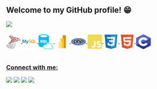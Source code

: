## Welcome to my GitHub profile! 😁

 <div>
   <a href="https://github.com/Gabriel-Troni">
   <img height="180em" src="https://github-readme-stats.vercel.app/api/top-langs/?username=Gabriel-Troni&layout=compact&langs_count=6&theme=tokyonight"/>

</div>
<div style="display: inline_block"><br>
  <img align="center" alt="SQL Server" height="40px" width="40px" src="./assets/sqlServer.png">
  <img align="center" alt="mySQL" height="40px" width="40px" src="./assets/mySQL.png">
  <img align="center" alt="SQL" height="40px" width="40px" src="./assets/sql.webp">
  <img align="center" alt="power BI" height="40px" width="40px" src="./assets/powerBI.png">
  <img align="center" alt="PHP" height="20" width="40" src="./assets/php.png">
  <img align="center" alt="Js" height="40px" width="40px" src="./assets/js.svg">
  <img align="center" alt="CSS" height="40px" width="40px" src="./assets/css.svg">
  <img align="center" alt="HTML" height="40px" width="40px" src="./assets/html.svg">
  <img align="center" alt="C" height="40px" width="40px" src="./assets/c.png">
  <!-- <img align="center" alt="Docker" height="25" width="35" src="./assets/docker.png"> -->
  <!-- <img align="center" alt="Git" height="40px" width="40px" src="./assets/git.png"> -->
</div>
 
 <br>
 
  ### Connect with me:
 
<div>
  <a href = "mailto:troni.gabriel.10@gmail.com" target = "_blank"><img src="https://img.shields.io/badge/-Gmail-%23333?style=for-the-badge&logo=gmail&logoColor=white" target="_blank"></a>
  <a href="https://www.linkedin.com/in/gabriel-troni/" target="_blank"><img src="https://img.shields.io/badge/-LinkedIn-%23333?style=for-the-badge&logo=linkedin&logoColor=white" target="_blank"></a>
 <a href="https://api.whatsapp.com/send?phone=5569992182298" target="_blank"><img src="https://img.shields.io/badge/-WhatsApp-%23333?style=for-the-badge&logo=WhatsApp&logoColor=white" target="_blank"></a>
 <a href="https://www.instagram.com/gabrieltroni/" target="_blank"><img src="https://img.shields.io/badge/-Instagram-%23333?style=for-the-badge&logo=Instagram&logoColor=white" target="_blank"></a>
</div>
